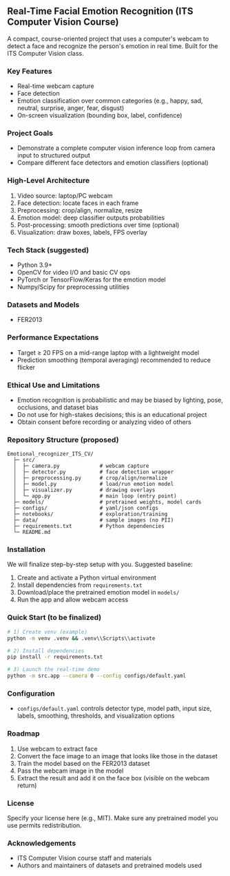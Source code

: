 ## Real-Time Facial Emotion Recognition (ITS Computer Vision Course)

A compact, course-oriented project that uses a computer's webcam to detect a face and recognize the person's emotion in real time. Built for the ITS Computer Vision class.

### Key Features
- Real-time webcam capture
- Face detection
- Emotion classification over common categories (e.g., happy, sad, neutral, surprise, anger, fear, disgust)
- On-screen visualization (bounding box, label, confidence)

### Project Goals
- Demonstrate a complete computer vision inference loop from camera input to structured output
- Compare different face detectors and emotion classifiers (optional)

### High-Level Architecture
1. Video source: laptop/PC webcam
2. Face detection: locate faces in each frame
3. Preprocessing: crop/align, normalize, resize
4. Emotion model: deep classifier outputs probabilities
5. Post-processing: smooth predictions over time (optional)
6. Visualization: draw boxes, labels, FPS overlay

### Tech Stack (suggested)
- Python 3.9+
- OpenCV for video I/O and basic CV ops
- PyTorch or TensorFlow/Keras for the emotion model
- Numpy/Scipy for preprocessing utilities

### Datasets and Models
- FER2013

### Performance Expectations
- Target ≥ 20 FPS on a mid-range laptop with a lightweight model
- Prediction smoothing (temporal averaging) recommended to reduce flicker

### Ethical Use and Limitations
- Emotion recognition is probabilistic and may be biased by lighting, pose, occlusions, and dataset bias
- Do not use for high-stakes decisions; this is an educational project
- Obtain consent before recording or analyzing video of others

### Repository Structure (proposed)
```
Emotional_recognizer_ITS_CV/
  ├─ src/
  │  ├─ camera.py             # webcam capture
  │  ├─ detector.py           # face detection wrapper
  │  ├─ preprocessing.py      # crop/align/normalize
  │  ├─ model.py              # load/run emotion model
  │  ├─ visualizer.py         # drawing overlays
  │  └─ app.py                # main loop (entry point)
  ├─ models/                  # pretrained weights, model cards
  ├─ configs/                 # yaml/json configs
  ├─ notebooks/               # exploration/training
  ├─ data/                    # sample images (no PII)
  ├─ requirements.txt         # Python dependencies
  └─ README.md
```

### Installation
We will finalize step-by-step setup with you. Suggested baseline:
1. Create and activate a Python virtual environment
2. Install dependencies from `requirements.txt`
3. Download/place the pretrained emotion model in `models/`
4. Run the app and allow webcam access

### Quick Start (to be finalized)
```bash
# 1) Create venv (example)
python -m venv .venv && .venv\\Scripts\\activate

# 2) Install dependencies
pip install -r requirements.txt

# 3) Launch the real-time demo
python -m src.app --camera 0 --config configs/default.yaml
```

### Configuration
- `configs/default.yaml` controls detector type, model path, input size, labels, smoothing, thresholds, and visualization options

### Roadmap
1) Use webcam to extract face
2) Convert the face image to an image that looks like those in the dataset
3) Train the model based on the FER2013 dataset
4) Pass the webcam image in the model
5) Extract the result and add it on the face box (visible on the webcam return)

### License
Specify your license here (e.g., MIT). Make sure any pretrained model you use permits redistribution.

### Acknowledgements
- ITS Computer Vision course staff and materials
- Authors and maintainers of datasets and pretrained models used
